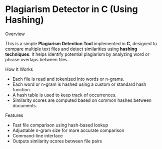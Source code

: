 # Plagiarism Detector in C (Using Hashing)

 Overview

This is a simple **Plagiarism Detection Tool** implemented in **C**, designed to compare multiple text files and detect similarities using **hashing techniques**. It helps identify potential plagiarism by analyzing word or phrase overlaps between files.

 How It Works

- Each file is read and tokenized into words or n-grams.
- Each word or n-gram is hashed using a custom or standard hash function.
- A hash table is used to keep track of occurrences.
- Similarity scores are computed based on common hashes between documents.

 Features

- Fast file comparison using hash-based lookup
- Adjustable n-gram size for more accurate comparison
- Command-line interface
- Outputs similarity scores between file pairs

